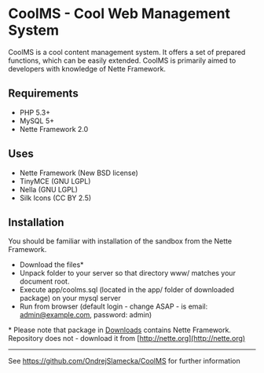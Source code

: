 CoolMS - Cool Web Management System
===================================

CoolMS is a cool content management system. It offers a set of prepared functions, which can be easily extended. CoolMS is primarily aimed to developers with knowledge of Nette Framework.

Requirements
------------

- PHP 5.3+
- MySQL 5+
- Nette Framework 2.0

Uses
----

- Nette Framework (New BSD license)
- TinyMCE (GNU LGPL)
- Nella (GNU LGPL)
- Silk Icons (CC BY 2.5)

Installation
------------
You should be familiar with installation of the sandbox from the Nette Framework.

- Download the files*
- Unpack folder to your server so that directory www/ matches your document root.
- Execute app/coolms.sql (located in the app/ folder of downloaded package) on your mysql server
- Run from browser (default login - change ASAP - is email: admin@example.com, password: admin)

\* Please note that package in [Downloads](https://github.com/OndrejSlamecka/CoolMS/downloads) contains Nette Framework. Repository does not - download it from [http://nette.org](http://nette.org)

---

See https://github.com/OndrejSlamecka/CoolMS for further information